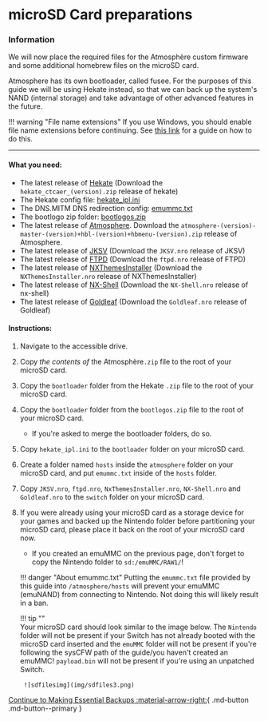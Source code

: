 # **microSD Card preparations**

### **Information**

We will now place the required files for the Atmosphère custom firmware and some additional homebrew files on the microSD card.

Atmosphere has its own bootloader, called fusee. For the purposes of this guide we will be using Hekate instead, so that we can back up the system's NAND (internal storage) and take advantage of other advanced features in the future.

!!! warning "File name extensions"
    If you use Windows, you should enable file name extensions before continuing. See [this link](../../extras/showing_file_extensions.md) for a guide on how to do this.

-----

#### **What you need:**
- The latest release of <a href="https://github.com/CTCaer/Hekate/releases/" target="_blank">Hekate</a> (Download the `hekate_ctcaer_(version).zip` release of hekate)
- The Hekate config file: <a href="../../../files/emu/hekate_ipl.ini" download>hekate_ipl.ini</a>
- The DNS.MITM DNS redirection config: <a href="../../../files/emummc.txt" download>emummc.txt</a>
- The bootlogo zip folder: <a href="../../../files/bootlogos.zip" download>bootlogos.zip</a>
- The latest release of <a href="https://github.com/Atmosphere-NX/Atmosphere/releases" target="_blank">Atmosphere</a>. Download the `atmosphere-(version)-master-(version)+hbl-(version)+hbmenu-(version).zip` release of Atmosphere.
- The latest release of <a href="https://github.com/J-D-K/JKSV/releases" target="_blank">JKSV</a> (Download the `JKSV.nro` release of JKSV)
- The latest release of <a href="https://github.com/mtheall/ftpd/releases" target="_blank">FTPD</a> (Download the `ftpd.nro` release of FTPD)
- The latest release of <a href="https://github.com/exelix11/SwitchThemeInjector/releases" target="_blank">NXThemesInstaller</a> (Download the `NXThemesInstaller.nro` release of NXThemesInstaller)
- The latest release of <a href="https://github.com/joel16/NX-Shell/releases" target="_blank">NX-Shell</a> (Download the `NX-Shell.nro` release of nx-shell)
- The latest release of <a href="https://github.com/XorTroll/Goldleaf/releases" target="_blank">Goldleaf</a> (Download the `Goldleaf.nro` release of Goldleaf)

#### **Instructions:**
1. Navigate to the accessible drive.
2. Copy *the contents of* the Atmosphère`.zip` file to the root of your microSD card.
3. Copy the `bootloader` folder from the Hekate `.zip` file to the root of your microSD card.
4. Copy the `bootloader` folder from the `bootlogos.zip` file to the root of your microSD card.
    - If you're asked to merge the bootloader folders, do so.
5. Copy `hekate_ipl.ini` to the `bootloader` folder on your microSD card.
6. Create a folder named `hosts` inside the `atmosphere` folder on your microSD card, and put `emummc.txt` inside of the `hosts` folder.
7. Copy `JKSV.nro`, `ftpd.nro`, `NxThemesInstaller.nro`, `NX-Shell.nro` and `Goldleaf.nro` to the `switch` folder on your microSD card.
8. If you were already using your microSD card as a storage device for your games and backed up the Nintendo folder before partitioning your microSD card, please place it back on the root of your microSD card now.
    - If you created an emuMMC on the previous page, don't forget to copy the Nintendo folder to `sd:/emuMMC/RAW1/`!

    !!! danger "About emummc.txt"
        Putting the `emummc.txt` file provided by this guide into `/atmosphere/hosts` will prevent your emuMMC (emuNAND) from connecting to Nintendo. Not doing this will likely result in a ban.

    !!! tip ""    
        Your microSD card should look similar to the image below. The `Nintendo` folder will not be present if your Switch has not already booted with the microSD card inserted and the `emuMMC` folder will not be present if you're following the sysCFW path of the guide/you haven't created an emuMMC!
        `payload.bin` will not be present if you're using an unpatched Switch.

        ![sdfilesimg](img/sdfiles3.png)

[Continue to Making Essential Backups :material-arrow-right:](making_essential_backups.md){ .md-button .md-button--primary }
